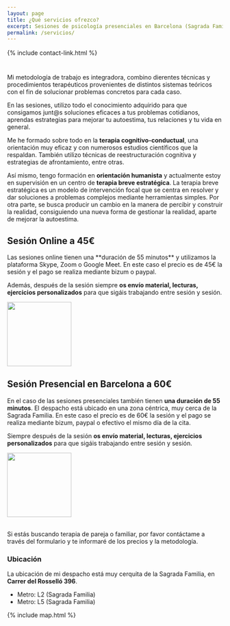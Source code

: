 ```yaml
---
layout: page
title: ¿Qué servicios ofrezco? 
excerpt: Sesiones de psicología presenciales en Barcelona (Sagrada Familia) por 60€ y Sesiones online por 45€ (Skype, Zoom o Google Meet).
permalink: /servicios/
---
```


<div style="margin-top: 16px; margin-bottom: 40px;">
    {% include contact-link.html %}
</div>

Mi metodología de trabajo es integradora, combino dierentes técnicas y procedimientos terapéuticos provenientes de distintos sistemas teóricos con el fin de solucionar problemas concretos para cada caso.

En las sesiones, utilizo todo el conocimiento adquirido para que consigamos junt@s soluciones eficaces a tus problemas cotidianos, aprendas estrategias para mejorar tu autoestima, tus relaciones y tu vida en general.

Me he formado sobre todo en la **terapia cognitivo-conductual**, una orientación muy eficaz y con numerosos estudios científicos que la respaldan. También utilizo técnicas de reestructuración cognitiva y estrategias de afrontamiento, entre otras.


Así mismo, tengo formación en **orientación humanista** y actualmente estoy en supervisión en un centro de **terapia breve estratégica**. La terapia breve estratégica es un modelo de intervención focal que se centra en resolver y dar soluciones a problemas complejos mediante herramientas simples. Por otra parte, se busca producir un cambio en la manera de percibir y construir la realidad, consiguiendo una nueva forma de gestionar la realidad, aparte de mejorar la autoestima.

## Sesión Online a 45€

<div class="columnas-2 sesion-card card">
<div class="content" markdown="1">
Las sesiones online tienen una **duración de 55 minutos** y utilizamos la plataforma Skype, Zoom o Google Meet. En este caso el precio es de 45€ la sesión y el pago se realiza mediante bizum o paypal.

Además, después de la sesión siempre **os envío material, lecturas, ejercicios personalizados** para que sigáis trabajando entre sesión y sesión.
</div>
<img src="{{site.baseurl}}/images/sesiononline.webp" width="150" height="150" class="circle" />
</div>

## Sesión Presencial en Barcelona a 60€

<div class="columnas-2 sesion-card card">
<div class="content" markdown="1">

En el caso de las sesiones presenciales también tienen **una duración de 55 minutos**. El despacho está ubicado en una zona céntrica, muy cerca de la Sagrada Familia. En este caso el precio es de 60€ la sesión y el pago se realiza mediante bizum, paypal o efectivo el mismo día de la cita.

Siempre después de la sesión **os envío material, lecturas, ejercicios personalizados** para que sigáis trabajando entre sesión y sesión.
</div>
<img src="{{site.baseurl}}/images/sesionpresencial.webp" width="150" height="150" class="circle" />
</div>

<br/>

Si estás buscando terapia de pareja o familiar, por favor contáctame a través del formulario y te informaré de los precios y la metodología.

### Ubicación

La ubicación de mi despacho está muy cerquita de la Sagrada Familia, en **Carrer del Rosselló 396**.

- Metro: L2 (Sagrada Familia)
- Metro: L5 (Sagrada Familia)

{% include map.html %}
